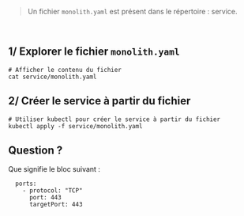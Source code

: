 > Un fichier `monolith.yaml` est présent dans le répertoire : service.
<br>

## 1/ Explorer le fichier `monolith.yaml`
```
# Afficher le contenu du fichier
cat service/monolith.yaml
```

## 2/ Créer le service à partir du fichier
```
# Utiliser kubectl pour créer le service à partir du fichier
kubectl apply -f service/monolith.yaml
```

## Question ?
Que signifie le bloc suivant :
```
  ports:
    - protocol: "TCP"
      port: 443
      targetPort: 443
```